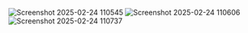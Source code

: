 ![Screenshot 2025-02-24 110545](https://github.com/user-attachments/assets/4ac70a3d-6d14-4103-8d99-8d170628d306)
![Screenshot 2025-02-24 110606](https://github.com/user-attachments/assets/e75c5679-e5de-470e-8234-a7b44b1277af)
![Screenshot 2025-02-24 110737](https://github.com/user-attachments/assets/60d07552-984b-47f8-958e-c7c68ee6874e)
